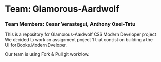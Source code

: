 # Team: Glamorous-Aardwolf

### Team Members: Cesar Verastegui, Anthony Osei-Tutu

This is a repository for Glamorous-Aardwolf CSS Modern Developer project
We decided to work on assignment project 1 that consist on building a the UI 
for Books.Modern Dveloper.

Our team is using Fork & Pull git workflow.
